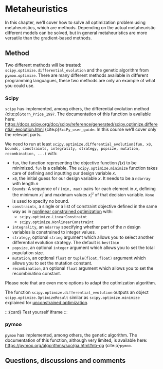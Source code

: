 # Metaheuristics

In this chapter, we'll cover how to solve all optimization problem using metaheuristics, which are methods. Depending on the actual metaheuristic different models can be solved, but in general metaheuristics are more versatile than the gradient-based methods.

## Method
Two different methods will be treated: `scipy.optimize.differential_evolution` and the genetic algorithm from `pymoo.optimize`. There are many different methods available in different programming languagues, these two methods are only an example of what you could use.

### Scipy

`scipy` has implemented, among others, the differential evolution method {cite:p}`Storn_Price_1997`. The documentation of this function is available here: https://docs.scipy.org/doc/scipy/reference/generated/scipy.optimize.differential_evolution.html {cite:p}`SciPy_user_guide`. In this course we'll cover only the relevant parts.

We need to run at least `scipy.optimize.differential_evolution(fun, x0, bounds, constraints, integrality, strategy, popsize, mutation, recombination, ...)` with:
- `fun`, the function representing the objective function $f\left(x\right)$ to be minimized. `fun` is a callable. The `scipy.optimize.minimize` function takes care of defining and inputting our design variable $x$.
- `x0`, the initial guess for our design variable $x$. It needs to be a `ndarray` with length $n$
- `Bounds`: A sequence of $i$ `(min, max)` pairs for each element in $x$, defining the minimum $x_i^l$ and maximum values $x_i^u$ of that decision variable. `None` is used to specify no bound.
- `constraints`, a single or a list of constraint objective defined in the same way as in [nonlinear constrained optimization](method_unconstrained) with:
   - `scipy.optimize.LinearConstraint`
   - `scipy.optimize.NonlinearConstraint`
- `integrality`, an `ndarray` specifying whether part of the $n$ design variables is constrained to integer values.
- `strategy`, optional `string` argument which allows you to select another differential evolution strategy. The default is `best1bin`
- `popsize`, an optional `integer` argument which allows you to set the total population size.
- `mutation`, an optional `float` or `tuple(float,float)` argument which allows you to set the mutation constant.
- `recombination`, an optional `float` argument which allows you to set the recombinatino constant.

Please note that are even more options to adapt the optimization algorithm.

The function `scipy.optimize.differential_evolution` outputs an object `scipy.optimize.OptimizeResult` similar as `scipy.optimize.minimize` explained for [unconstrained optimization](method_unconstrained).

:::{card} Test yourself
iframe
:::

### pymoo
`pymoo` has implemented, among others, the genetic algorithm. The documentation of this function, although very limited, is available here: https://pymoo.org/algorithms/soo/ga.html#nb-ga {cite:p}`pymoo`.

## Questions, discussions and comments
<script src="https://utteranc.es/client.js"
        repo="TeachBooks/engineering-systems-optimization"
        issue-term="title"
        theme="github-light"
        crossorigin="anonymous"
        async>
</script>